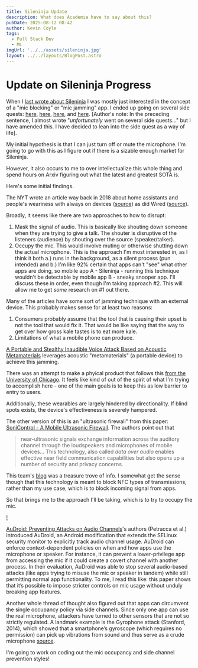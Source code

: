 ```yaml
---
title: Sileninja Update
description: What does Academia have to say about this?
pubDate: 2025-08-12 08:42
author: Kevin Coyle
tags:
  - Full Stack Dev
  - ML
imgUrl: '../../assets/sileninja.jpg'
layout: ../../layouts/BlogPost.astro
---
```


# Update on Sileninja Progress

When I [last wrote about Sileninja](./blogpost-250217.md) I was mostly just interested in the concept of a "mic blocking" or "mic jamming" app. I ended up going on several side quests: [here](src/content/blog/blogpost-250329.md), [here](src/content/blog/blogpost-250409.md), [here](src/content/blog/blogpost-250430.md), and [here](src/content/blog/blogpost-250515.md). [Author's note: In the preceding sentence, I almost wrote "_unfortunately_ went on several side quests..." but I have amended this. I have decided to lean into the side quest as a way of life]. 

My initial hypothesis is that I can just turn off or mute the microphone. I'm going to go with this as I figure out if there is a sizable enough market for Sileninja. 

However, it also occurs to me to over intellectualize this whole thing and spend hours on Arxiv figuring out what the latest and greatest SOTA is. 

Here's some initial findings.

The NYT wrote an article way back in 2018 about home assistants and people's weariness with always on devices ([source](https://www.nytimes.com/2018/03/31/business/media/amazon-google-privacy-digital-assistants.html)) as did Wired ([source](https://www.wired.com/2016/12/alexa-and-google-record-your-voice/)).

Broadly, it seems like there are two approaches to how to disrupt:
1. Mask the signal of audio. This is basically like shouting down someone when they are trying to give a talk. The shouter is disruptive of the listeners (audience) by shouting over the source (speaker/talker).
2. Occupy the mic. This would involve muting or otherwise shutting down the actual microphone. This is the approach I'm most interested in, as I think it both a.) runs in the background, as a silent process (pun intended) and b.) I'm like 92% certain that apps can't "see" what other apps are doing, so mobile app A - Sileninja - running this technique wouldn't be detectable by mobile app B - sneaky snooper app. 
I'll discuss these in order, even though I'm taking approach #2. This will allow me to get _some_ research on #1 out there.


Many of the articles have some sort of jamming technique with an external device. This probably makes sense for at least two reasons:
1. Consumers probably assume that the tool that is causing their upset is not the tool that would fix it. That would be like saying that the way to get over how gross kale tastes is to eat more kale. 
2. Limitations of what a mobile phone can produce. 

[A Portable and Stealthy Inaudible Voice Attack Based on Acoustic Metamaterials](https://arxiv.org/html/2501.15031v1) leverages acoustic "metamaterials" (a portable device) to achieve this jamming. 

There was an attempt to make a phyical product that follows this [from the University of Chicago](https://techxplore.com/news/2020-02-team-jammer-bracelet-outsmarts-microphones.html#:~:text=The%20bracelet%20emits%20ultrasonic%20noise,24%20kHz%20to%2026%20kHz). It feels like kind of out of the spirit of what I'm trying to accomplish here - one of the main goals is to keep this as low barrier to entry to users. 

Additionally, these wearables are largely hindered by directionality. If blind spots exists, the device's effectiveness is severely hampered. 

The other version of this is an "ultrasonic firewall" from this paper: [SoniControl - A Mobile Ultrasonic Firewall](https://ar5iv.labs.arxiv.org/html/1807.07617). The authors point out that 
> near-ultrasonic signals exchange information across the auditory channel through the loudspeakers and microphones  of mobile devices... This technology, also called _data over audio_ enables effective near field communication capabilities but also opens up a number of security and privacy concerns.

This team's [blog](https://akirchknopf-21436.php.fhstp.cc/blog/) was a treasure trove of info. I somewhat get the sense though that this technology is meant to block NFC types of transmissions, rather than my use case, which is to block incoming signal from apps.

So that brings me to the approach I'll be taking, which is to try to occupy the mic. 

[!](https://y.yarn.co/31612444-b771-44a4-be1b-96f46fec4bd9_text.gif)

[AuDroid: Preventing Attacks on Audio Channels](https://arxiv.org/pdf/1604.00320)'s authors (Petracca et al.) introduced AuDroid, an Android modification that extends the SELinux security monitor to explicitly track audio channel usage. AuDroid can enforce context-dependent policies on when and how apps use the microphone or speaker. For instance, it can prevent a lower-privilege app from accessing the mic if it could create a covert channel with another process. In their evaluation, AuDroid was able to stop several audio-based attacks (like apps trying to misuse the mic or speaker in tandem) while still permitting normal app functionality. To me, I read this like: this paper shows that it’s possible to impose stricter controls on mic usage without unduly breaking app features.

Another whole thread of thought also figured out that apps can circumvent the single occupancy policy via side channels. Since only one app can use the real microphone, attackers have turned to other sensors that are not so strictly regulated. A landmark example is the Gyrophone attack (Stanford, 2014), which showed that a smartphone’s gyroscope (which requires no permission) can pick up vibrations from sound and thus serve as a crude microphone [source](https://crypto.stanford.edu/gyrophone/files/gyromic.pdf).

I'm going to work on coding out the mic occupancy and side channel prevention styles!

